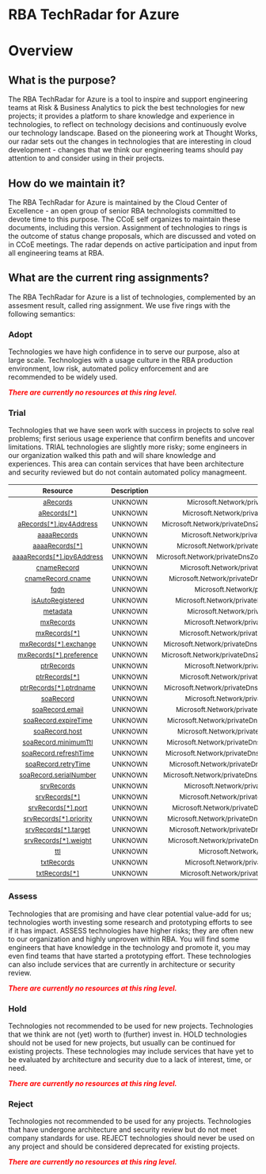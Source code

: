 
RBA TechRadar for Azure
=======================

# Overview

## What is the purpose?


The RBA TechRadar for Azure is a tool to inspire and support engineering teams at Risk & Business Analytics to pick the best technologies for new projects; it provides a platform to share knowledge and experience in technologies, to reflect on technology decisions and continuously evolve our technology landscape.  Based on the pioneering work at Thought Works, our radar sets out the changes in technologies that are interesting in cloud development - changes that we think our engineering teams should pay attention to and consider using in their projects.
## How do we maintain it?


The RBA TechRadar for Azure is maintained by the Cloud Center of Excellence - an open group of senior RBA technologists committed to devote time to this purpose.  The CCoE self organizes to maintain these documents, including this version.  Assignment of technologies to rings is the outcome of status change proposals, which are discussed and voted on in CCoE meetings.  The radar depends on active participation and input from all engineering teams at RBA.
## What are the current ring assignments?


The RBA TechRadar for Azure is a list of technologies, complemented by an assesment result, called ring assignment.  We use five rings with the following semantics:
### Adopt


Technologies we have high confidence in to serve our purpose, also at large scale.  Technologies with a usage culture in the RBA production environment, low risk, automated policy enforcement and are recommended to be widely used.  
  
***<font color="red"> There are currently no resources at this ring level. </font>***
### Trial


Technologies that we have seen work with success in projects to solve real problems;  first serious usage experience that confirm benefits and uncover limitations.  TRIAL technologies are slightly more risky; some engineers in our organization walked this path and will share knowledge and experiences.  This area can contain services that have been architecture and security reviewed but do not contain automated policy managmeent.  

|<sub>Resource</sub>|<sub>Description</sub>|<sub>Path</sub>|<sub>Status</sub>|
| :---: | :---: | :---: | :---: |
|<sub>[aRecords](https://github.com/openrba/python-azure-techradar/tree/master/Microsoft.Network/privateDnsZones/SRV/aRecords)</sub>|<sub>UNKNOWN</sub>|<sub>Microsoft.Network/privateDnsZones/SRV/aRecords</sub>|<sub>TRIAL</sub>|
|<sub>[aRecords[*]](https://github.com/openrba/python-azure-techradar/tree/master/Microsoft.Network/privateDnsZones/SRV/aRecords[*])</sub>|<sub>UNKNOWN</sub>|<sub>Microsoft.Network/privateDnsZones/SRV/aRecords[*]</sub>|<sub>TRIAL</sub>|
|<sub>[aRecords[*].ipv4Address](https://github.com/openrba/python-azure-techradar/tree/master/Microsoft.Network/privateDnsZones/SRV/aRecords[*].ipv4Address)</sub>|<sub>UNKNOWN</sub>|<sub>Microsoft.Network/privateDnsZones/SRV/aRecords[*].ipv4Address</sub>|<sub>TRIAL</sub>|
|<sub>[aaaaRecords](https://github.com/openrba/python-azure-techradar/tree/master/Microsoft.Network/privateDnsZones/SRV/aaaaRecords)</sub>|<sub>UNKNOWN</sub>|<sub>Microsoft.Network/privateDnsZones/SRV/aaaaRecords</sub>|<sub>TRIAL</sub>|
|<sub>[aaaaRecords[*]](https://github.com/openrba/python-azure-techradar/tree/master/Microsoft.Network/privateDnsZones/SRV/aaaaRecords[*])</sub>|<sub>UNKNOWN</sub>|<sub>Microsoft.Network/privateDnsZones/SRV/aaaaRecords[*]</sub>|<sub>TRIAL</sub>|
|<sub>[aaaaRecords[*].ipv6Address](https://github.com/openrba/python-azure-techradar/tree/master/Microsoft.Network/privateDnsZones/SRV/aaaaRecords[*].ipv6Address)</sub>|<sub>UNKNOWN</sub>|<sub>Microsoft.Network/privateDnsZones/SRV/aaaaRecords[*].ipv6Address</sub>|<sub>TRIAL</sub>|
|<sub>[cnameRecord](https://github.com/openrba/python-azure-techradar/tree/master/Microsoft.Network/privateDnsZones/SRV/cnameRecord)</sub>|<sub>UNKNOWN</sub>|<sub>Microsoft.Network/privateDnsZones/SRV/cnameRecord</sub>|<sub>TRIAL</sub>|
|<sub>[cnameRecord.cname](https://github.com/openrba/python-azure-techradar/tree/master/Microsoft.Network/privateDnsZones/SRV/cnameRecord.cname)</sub>|<sub>UNKNOWN</sub>|<sub>Microsoft.Network/privateDnsZones/SRV/cnameRecord.cname</sub>|<sub>TRIAL</sub>|
|<sub>[fqdn](https://github.com/openrba/python-azure-techradar/tree/master/Microsoft.Network/privateDnsZones/SRV/fqdn)</sub>|<sub>UNKNOWN</sub>|<sub>Microsoft.Network/privateDnsZones/SRV/fqdn</sub>|<sub>TRIAL</sub>|
|<sub>[isAutoRegistered](https://github.com/openrba/python-azure-techradar/tree/master/Microsoft.Network/privateDnsZones/SRV/isAutoRegistered)</sub>|<sub>UNKNOWN</sub>|<sub>Microsoft.Network/privateDnsZones/SRV/isAutoRegistered</sub>|<sub>TRIAL</sub>|
|<sub>[metadata](https://github.com/openrba/python-azure-techradar/tree/master/Microsoft.Network/privateDnsZones/SRV/metadata)</sub>|<sub>UNKNOWN</sub>|<sub>Microsoft.Network/privateDnsZones/SRV/metadata</sub>|<sub>TRIAL</sub>|
|<sub>[mxRecords](https://github.com/openrba/python-azure-techradar/tree/master/Microsoft.Network/privateDnsZones/SRV/mxRecords)</sub>|<sub>UNKNOWN</sub>|<sub>Microsoft.Network/privateDnsZones/SRV/mxRecords</sub>|<sub>TRIAL</sub>|
|<sub>[mxRecords[*]](https://github.com/openrba/python-azure-techradar/tree/master/Microsoft.Network/privateDnsZones/SRV/mxRecords[*])</sub>|<sub>UNKNOWN</sub>|<sub>Microsoft.Network/privateDnsZones/SRV/mxRecords[*]</sub>|<sub>TRIAL</sub>|
|<sub>[mxRecords[*].exchange](https://github.com/openrba/python-azure-techradar/tree/master/Microsoft.Network/privateDnsZones/SRV/mxRecords[*].exchange)</sub>|<sub>UNKNOWN</sub>|<sub>Microsoft.Network/privateDnsZones/SRV/mxRecords[*].exchange</sub>|<sub>TRIAL</sub>|
|<sub>[mxRecords[*].preference](https://github.com/openrba/python-azure-techradar/tree/master/Microsoft.Network/privateDnsZones/SRV/mxRecords[*].preference)</sub>|<sub>UNKNOWN</sub>|<sub>Microsoft.Network/privateDnsZones/SRV/mxRecords[*].preference</sub>|<sub>TRIAL</sub>|
|<sub>[ptrRecords](https://github.com/openrba/python-azure-techradar/tree/master/Microsoft.Network/privateDnsZones/SRV/ptrRecords)</sub>|<sub>UNKNOWN</sub>|<sub>Microsoft.Network/privateDnsZones/SRV/ptrRecords</sub>|<sub>TRIAL</sub>|
|<sub>[ptrRecords[*]](https://github.com/openrba/python-azure-techradar/tree/master/Microsoft.Network/privateDnsZones/SRV/ptrRecords[*])</sub>|<sub>UNKNOWN</sub>|<sub>Microsoft.Network/privateDnsZones/SRV/ptrRecords[*]</sub>|<sub>TRIAL</sub>|
|<sub>[ptrRecords[*].ptrdname](https://github.com/openrba/python-azure-techradar/tree/master/Microsoft.Network/privateDnsZones/SRV/ptrRecords[*].ptrdname)</sub>|<sub>UNKNOWN</sub>|<sub>Microsoft.Network/privateDnsZones/SRV/ptrRecords[*].ptrdname</sub>|<sub>TRIAL</sub>|
|<sub>[soaRecord](https://github.com/openrba/python-azure-techradar/tree/master/Microsoft.Network/privateDnsZones/SRV/soaRecord)</sub>|<sub>UNKNOWN</sub>|<sub>Microsoft.Network/privateDnsZones/SRV/soaRecord</sub>|<sub>TRIAL</sub>|
|<sub>[soaRecord.email](https://github.com/openrba/python-azure-techradar/tree/master/Microsoft.Network/privateDnsZones/SRV/soaRecord.email)</sub>|<sub>UNKNOWN</sub>|<sub>Microsoft.Network/privateDnsZones/SRV/soaRecord.email</sub>|<sub>TRIAL</sub>|
|<sub>[soaRecord.expireTime](https://github.com/openrba/python-azure-techradar/tree/master/Microsoft.Network/privateDnsZones/SRV/soaRecord.expireTime)</sub>|<sub>UNKNOWN</sub>|<sub>Microsoft.Network/privateDnsZones/SRV/soaRecord.expireTime</sub>|<sub>TRIAL</sub>|
|<sub>[soaRecord.host](https://github.com/openrba/python-azure-techradar/tree/master/Microsoft.Network/privateDnsZones/SRV/soaRecord.host)</sub>|<sub>UNKNOWN</sub>|<sub>Microsoft.Network/privateDnsZones/SRV/soaRecord.host</sub>|<sub>TRIAL</sub>|
|<sub>[soaRecord.minimumTtl](https://github.com/openrba/python-azure-techradar/tree/master/Microsoft.Network/privateDnsZones/SRV/soaRecord.minimumTtl)</sub>|<sub>UNKNOWN</sub>|<sub>Microsoft.Network/privateDnsZones/SRV/soaRecord.minimumTtl</sub>|<sub>TRIAL</sub>|
|<sub>[soaRecord.refreshTime](https://github.com/openrba/python-azure-techradar/tree/master/Microsoft.Network/privateDnsZones/SRV/soaRecord.refreshTime)</sub>|<sub>UNKNOWN</sub>|<sub>Microsoft.Network/privateDnsZones/SRV/soaRecord.refreshTime</sub>|<sub>TRIAL</sub>|
|<sub>[soaRecord.retryTime](https://github.com/openrba/python-azure-techradar/tree/master/Microsoft.Network/privateDnsZones/SRV/soaRecord.retryTime)</sub>|<sub>UNKNOWN</sub>|<sub>Microsoft.Network/privateDnsZones/SRV/soaRecord.retryTime</sub>|<sub>TRIAL</sub>|
|<sub>[soaRecord.serialNumber](https://github.com/openrba/python-azure-techradar/tree/master/Microsoft.Network/privateDnsZones/SRV/soaRecord.serialNumber)</sub>|<sub>UNKNOWN</sub>|<sub>Microsoft.Network/privateDnsZones/SRV/soaRecord.serialNumber</sub>|<sub>TRIAL</sub>|
|<sub>[srvRecords](https://github.com/openrba/python-azure-techradar/tree/master/Microsoft.Network/privateDnsZones/SRV/srvRecords)</sub>|<sub>UNKNOWN</sub>|<sub>Microsoft.Network/privateDnsZones/SRV/srvRecords</sub>|<sub>TRIAL</sub>|
|<sub>[srvRecords[*]](https://github.com/openrba/python-azure-techradar/tree/master/Microsoft.Network/privateDnsZones/SRV/srvRecords[*])</sub>|<sub>UNKNOWN</sub>|<sub>Microsoft.Network/privateDnsZones/SRV/srvRecords[*]</sub>|<sub>TRIAL</sub>|
|<sub>[srvRecords[*].port](https://github.com/openrba/python-azure-techradar/tree/master/Microsoft.Network/privateDnsZones/SRV/srvRecords[*].port)</sub>|<sub>UNKNOWN</sub>|<sub>Microsoft.Network/privateDnsZones/SRV/srvRecords[*].port</sub>|<sub>TRIAL</sub>|
|<sub>[srvRecords[*].priority](https://github.com/openrba/python-azure-techradar/tree/master/Microsoft.Network/privateDnsZones/SRV/srvRecords[*].priority)</sub>|<sub>UNKNOWN</sub>|<sub>Microsoft.Network/privateDnsZones/SRV/srvRecords[*].priority</sub>|<sub>TRIAL</sub>|
|<sub>[srvRecords[*].target](https://github.com/openrba/python-azure-techradar/tree/master/Microsoft.Network/privateDnsZones/SRV/srvRecords[*].target)</sub>|<sub>UNKNOWN</sub>|<sub>Microsoft.Network/privateDnsZones/SRV/srvRecords[*].target</sub>|<sub>TRIAL</sub>|
|<sub>[srvRecords[*].weight](https://github.com/openrba/python-azure-techradar/tree/master/Microsoft.Network/privateDnsZones/SRV/srvRecords[*].weight)</sub>|<sub>UNKNOWN</sub>|<sub>Microsoft.Network/privateDnsZones/SRV/srvRecords[*].weight</sub>|<sub>TRIAL</sub>|
|<sub>[ttl](https://github.com/openrba/python-azure-techradar/tree/master/Microsoft.Network/privateDnsZones/SRV/ttl)</sub>|<sub>UNKNOWN</sub>|<sub>Microsoft.Network/privateDnsZones/SRV/ttl</sub>|<sub>TRIAL</sub>|
|<sub>[txtRecords](https://github.com/openrba/python-azure-techradar/tree/master/Microsoft.Network/privateDnsZones/SRV/txtRecords)</sub>|<sub>UNKNOWN</sub>|<sub>Microsoft.Network/privateDnsZones/SRV/txtRecords</sub>|<sub>TRIAL</sub>|
|<sub>[txtRecords[*]](https://github.com/openrba/python-azure-techradar/tree/master/Microsoft.Network/privateDnsZones/SRV/txtRecords[*])</sub>|<sub>UNKNOWN</sub>|<sub>Microsoft.Network/privateDnsZones/SRV/txtRecords[*]</sub>|<sub>TRIAL</sub>|

### Assess


Technologies that are promising and have clear potential value-add for us; technologies worth investing some research and prototyping efforts to see if it has impact.  ASSESS technologies have higher risks;  they are often new to our organization and highly unproven within RBA.  You will find some engineers that have knowledge in the technology and promote it, you may even find teams that have started a prototyping effort.  These technologies can also include services that are currently in architecture or security review.  
  
***<font color="red"> There are currently no resources at this ring level. </font>***
### Hold


Technologies not recommended to be used for new projects. Technologies that we think are not (yet) worth to (further) invest in.  HOLD technologies should not be used for new projects, but usually can be continued for existing projects.  These technologies may include services that have yet to be evaluated by architecture and security due to a lack of interest, time, or need.  
  
***<font color="red"> There are currently no resources at this ring level. </font>***
### Reject


Technologies not recommended to be used for any projects. Technologies that have undergone architecture and security review but do not meet company standards for use.  REJECT technologies should never be used on any project and should be considered deprecated for existing projects.  
  
***<font color="red"> There are currently no resources at this ring level. </font>***